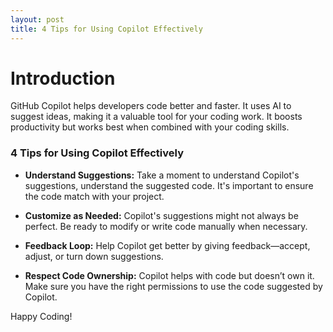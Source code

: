 ```yaml
---
layout: post
title: 4 Tips for Using Copilot Effectively
---
```


# Introduction
GitHub Copilot helps developers code better and faster. It uses AI to suggest ideas, making it a valuable tool for your coding work. It boosts productivity but works best when combined with your coding skills.

### 4 Tips for Using Copilot Effectively

- **Understand Suggestions:** Take a moment to understand Copilot's suggestions, understand the suggested code. It's important to ensure the code match with your project.
  
- **Customize as Needed:** Copilot's suggestions might not always be perfect. Be ready to modify or write code manually when necessary. 

- **Feedback Loop:** Help Copilot get better by giving feedback—accept, adjust, or turn down suggestions.

- **Respect Code Ownership:** Copilot helps with code but doesn’t own it. Make sure you have the right permissions to use the code suggested by Copilot.

Happy Coding!
